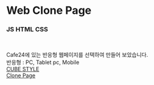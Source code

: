 # Web Clone Page

### JS HTML CSS

<br/>

Cafe24에 있는 반응형 웹페이지를 선택하여 만들어 보았습니다.  
반응형 : PC, Tablet pc, Mobile  
[CUBE STYLE](http://bdmp-006.cafe24.com/bizdemo106491/)  
[Clone Page](https://shj3497.github.io/Web_Clone/)
